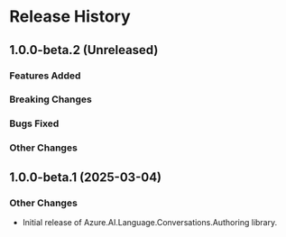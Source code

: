 # Release History

## 1.0.0-beta.2 (Unreleased)

### Features Added

### Breaking Changes

### Bugs Fixed

### Other Changes

## 1.0.0-beta.1 (2025-03-04)

### Other Changes

- Initial release of Azure.AI.Language.Conversations.Authoring library.
